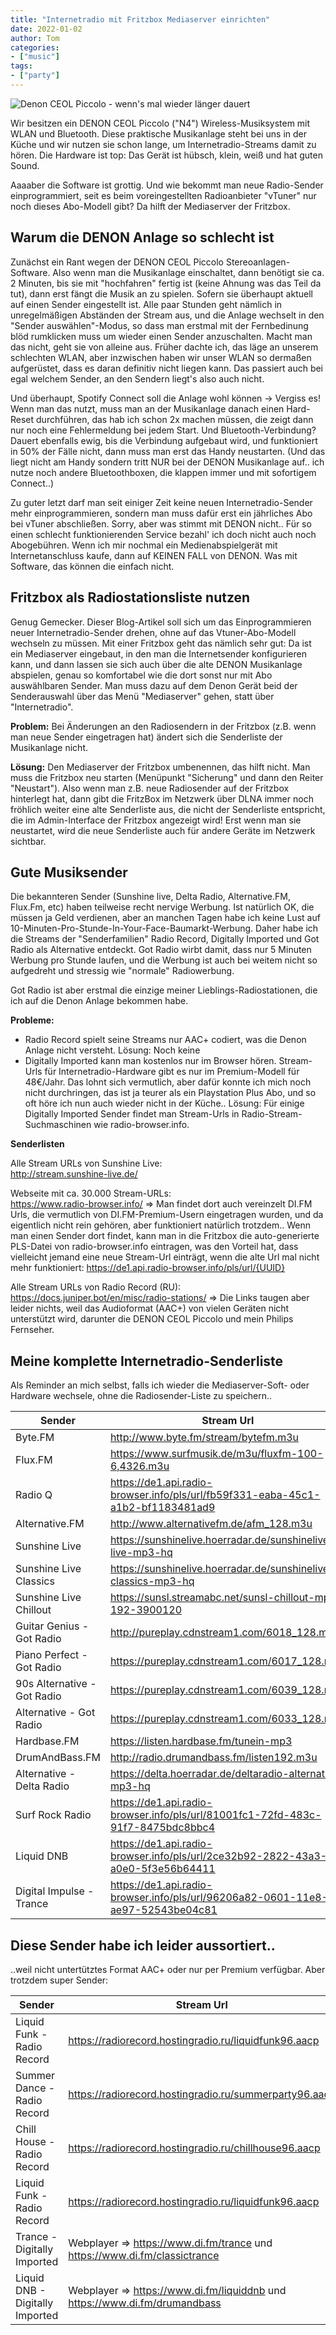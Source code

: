 ```yaml
---
title: "Internetradio mit Fritzbox Mediaserver einrichten"
date: 2022-01-02
author: Tom
categories:
- ["music"]
tags:
- ["party"]
---
```


![Denon CEOL Piccolo - wenn's mal wieder länger dauert](/images/denon-musikanlage-ceol-piccolo.jpg)

Wir besitzen ein DENON CEOL Piccolo ("N4") Wireless-Musiksystem mit WLAN und Bluetooth. Diese praktische Musikanlage steht bei uns in der Küche und wir nutzen sie schon lange, um Internetradio-Streams damit zu hören. Die Hardware ist top: Das Gerät ist hübsch, klein, weiß und hat guten Sound.

Aaaaber die Software ist grottig. Und wie bekommt man neue Radio-Sender einprogrammiert, seit es beim voreingestellten Radioanbieter "vTuner" nur noch dieses Abo-Modell gibt? Da hilft der Mediaserver der Fritzbox.

<!-- more -->

## Warum die DENON Anlage so schlecht ist

Zunächst ein Rant wegen der DENON CEOL Piccolo Stereoanlagen-Software. Also wenn man die Musikanlage einschaltet, dann benötigt sie ca. 2 Minuten, bis sie mit "hochfahren" fertig ist (keine Ahnung was das Teil da tut), dann erst fängt die Musik an zu spielen. Sofern sie überhaupt aktuell auf einen Sender eingestellt ist. Alle paar Stunden geht nämlich in unregelmäßigen Abständen der Stream aus, und die Anlage wechselt in den "Sender auswählen"-Modus, so dass man erstmal mit der Fernbedinung blöd rumklicken muss um wieder einen Sender anzuschalten. Macht man das nicht, geht sie von alleine aus. Früher dachte ich, das läge an unserem schlechten WLAN, aber inzwischen haben wir unser WLAN so dermaßen aufgerüstet, dass es daran definitiv nicht liegen kann. Das passiert auch bei egal welchem Sender, an den Sendern liegt's also auch nicht.

Und überhaupt, Spotify Connect soll die Anlage wohl können -> Vergiss es! Wenn man das nutzt, muss man an der Musikanlage danach einen Hard-Reset durchführen, das hab ich schon 2x machen müssen, die zeigt dann nur noch eine Fehlermeldung bei jedem Start. Und Bluetooth-Verbindung? Dauert ebenfalls ewig, bis die Verbindung aufgebaut wird, und funktioniert in 50% der Fälle nicht, dann muss man erst das Handy neustarten. (Und das liegt nicht am Handy sondern tritt NUR bei der DENON Musikanlage auf.. ich nutze noch andere Bluetoothboxen, die klappen immer und mit sofortigem Connect..)

Zu guter letzt darf man seit einiger Zeit keine neuen Internetradio-Sender mehr einprogrammieren, sondern man muss dafür erst ein jährliches Abo bei vTuner abschließen. Sorry, aber was stimmt mit DENON nicht.. Für so einen schlecht funktionierenden Service bezahl' ich doch nicht auch noch Abogebühren. Wenn ich mir nochmal ein Medienabspielgerät mit Internetanschluss kaufe, dann auf KEINEN FALL von DENON. Was mit Software, das können die einfach nicht.

## Fritzbox als Radiostationsliste nutzen

Genug Gemecker. Dieser Blog-Artikel soll sich um das Einprogrammieren neuer Internetradio-Sender drehen, ohne auf das Vtuner-Abo-Modell wechseln zu müssen. Mit einer Fritzbox geht das nämlich sehr gut: Da ist ein Mediaserver eingebaut, in den man die Internetsender konfigurieren kann, und dann lassen sie sich auch über die alte DENON Musikanlage abspielen, genau so komfortabel wie die dort sonst nur mit Abo auswählbaren Sender. Man muss dazu auf dem Denon Gerät beid der Senderauswahl über das Menü "Mediaserver" gehen, statt über "Internetradio".

**Problem:** Bei Änderungen an den Radiosendern in der Fritzbox (z.B. wenn man neue Sender eingetragen hat) ändert sich die Senderliste der Musikanlage nicht.

**Lösung:** Den Mediaserver der Fritzbox umbenennen, das hilft nicht. Man muss die Fritzbox neu starten (Menüpunkt "Sicherung" und dann den Reiter "Neustart"). Also wenn man z.B. neue Radiosender auf der Fritzbox hinterlegt hat, dann gibt die FritzBox im Netzwerk über DLNA immer noch fröhlich weiter eine alte Senderliste aus, die nicht der Senderliste entspricht, die im Admin-Interface der Fritzbox angezeigt wird! Erst wenn man sie neustartet, wird die neue Senderliste auch für andere Geräte im Netzwerk sichtbar.

## Gute Musiksender

Die bekannteren Sender (Sunshine live, Delta Radio, Alternative.FM, Flux.Fm, etc) haben teilweise recht nervige Werbung. Ist natürlich OK, die müssen ja Geld verdienen, aber an manchen Tagen habe ich keine Lust auf 10-Minuten-Pro-Stunde-In-Your-Face-Baumarkt-Werbung.
Daher habe ich die Streams der "Senderfamilien" Radio Record, Digitally Imported und Got Radio als Alternative entdeckt. Got Radio wirbt damit, dass nur 5 Minuten Werbung pro Stunde laufen, und die Werbung ist auch bei weitem nicht so aufgedreht und stressig wie "normale" Radiowerbung.

Got Radio ist aber erstmal die einzige meiner Lieblings-Radiostationen, die ich auf die Denon Anlage bekommen habe.

**Probleme:**
* Radio Record spielt seine Streams nur AAC+ codiert, was die Denon Anlage nicht versteht. Lösung: Noch keine
* Digitally Imported kann man kostenlos nur im Browser hören. Stream-Urls für Internetradio-Hardware gibt es nur im Premium-Modell für 48€/Jahr. Das lohnt sich vermutlich, aber dafür konnte ich mich noch nicht durchringen, das ist ja teurer als ein Playstation Plus Abo, und so oft höre ich nun auch wieder nicht in der Küche.. Lösung: Für einige Digitally Imported Sender findet man Stream-Urls in Radio-Stream-Suchmaschinen wie radio-browser.info.

**Senderlisten**

Alle Stream URLs von Sunshine Live:\
http://stream.sunshine-live.de/

Webseite mit ca. 30.000 Stream-URLs:\
https://www.radio-browser.info/ => Man findet dort auch vereinzelt DI.FM Urls, die vermutlich von DI.FM-Premium-Usern eingetragen wurden, und da eigentlich nicht rein gehören, aber funktioniert natürlich trotzdem..
Wenn man einen Sender dort findet, kann man in die Fritzbox die auto-generierte PLS-Datei von radio-browser.info eintragen, was den Vorteil hat, dass vielleicht jemand eine neue Stream-Url einträgt, wenn die alte Url mal nicht mehr funktioniert:
https://de1.api.radio-browser.info/pls/url/{UUID}

Alle Stream URLs von Radio Record (RU):\
https://docs.juniper.bot/en/misc/radio-stations/ => Die Links taugen aber leider nichts, weil das Audioformat (AAC+) von vielen Geräten nicht unterstützt wird, darunter die DENON CEOL Piccolo und mein Philips Fernseher.


## Meine komplette Internetradio-Senderliste

Als Reminder an mich selbst, falls ich wieder die Mediaserver-Soft- oder Hardware wechsele, ohne die Radiosender-Liste zu speichern..

| Sender | Stream Url |
|---|---|
| Byte.FM	| http://www.byte.fm/stream/bytefm.m3u |
| Flux.FM	| https://www.surfmusik.de/m3u/fluxfm-100-6,4326.m3u |
| Radio Q | https://de1.api.radio-browser.info/pls/url/fb59f331-eaba-45c1-a1b2-bf1183481ad9 |
| Alternative.FM	| http://www.alternativefm.de/afm_128.m3u |
| Sunshine Live |	https://sunshinelive.hoerradar.de/sunshinelive-live-mp3-hq |
| Sunshine Live Classics | https://sunshinelive.hoerradar.de/sunshinelive-classics-mp3-hq |
| Sunshine Live Chillout | https://sunsl.streamabc.net/sunsl-chillout-mp3-192-3900120 |
| Guitar Genius - Got Radio |  http://pureplay.cdnstream1.com/6018_128.mp3 |
| Piano Perfect - Got Radio | https://pureplay.cdnstream1.com/6017_128.mp3 |
| 90s Alternative - Got Radio | https://pureplay.cdnstream1.com/6039_128.mp3 |
| Alternative - Got Radio | https://pureplay.cdnstream1.com/6033_128.mp3 |
| Hardbase.FM | https://listen.hardbase.fm/tunein-mp3 |
| DrumAndBass.FM | http://radio.drumandbass.fm/listen192.m3u |
| Alternative - Delta Radio | https://delta.hoerradar.de/deltaradio-alternative-mp3-hq |
| Surf Rock Radio | https://de1.api.radio-browser.info/pls/url/81001fc1-72fd-483c-91f7-8475bdc8bbc4 |
| Liquid DNB | https://de1.api.radio-browser.info/pls/url/2ce32b92-2822-43a3-a0e0-5f3e56b64411 |
| Digital Impulse - Trance | https://de1.api.radio-browser.info/pls/url/96206a82-0601-11e8-ae97-52543be04c81 |

## Diese Sender habe ich leider aussortiert..

..weil nicht untertütztes Format AAC+ oder nur per Premium verfügbar. Aber trotzdem super Sender:

| Sender | Stream Url |
|---|---|
| Liquid Funk - Radio Record | https://radiorecord.hostingradio.ru/liquidfunk96.aacp |
| Summer Dance - Radio Record | https://radiorecord.hostingradio.ru/summerparty96.aacp |
| Chill House - Radio Record | https://radiorecord.hostingradio.ru/chillhouse96.aacp |
| Liquid Funk - Radio Record | https://radiorecord.hostingradio.ru/liquidfunk96.aacp |
| Trance - Digitally Imported | Webplayer => https://www.di.fm/trance und  https://www.di.fm/classictrance |
| Liquid DNB - Digitally Imported | Webplayer => https://www.di.fm/liquiddnb und https://www.di.fm/drumandbass |
